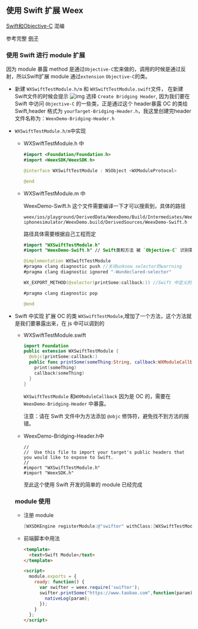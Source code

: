 ## 使用 Swift 扩展 Weex

[Swift和Objective-C](https://developer.apple.com/library/ios/documentation/Swift/Conceptual/BuildingCocoaApps/MixandMatch.html#//apple_ref/doc/uid/TP40014216-CH10-ID122) 混编

参考完整 [例子](https://github.com/acton393/WeexSwiftSample.git)

### 使用 Swift 进行 module 扩展

因为 module 暴露 method 是通过`Objective-C`宏来做的，调用的时候是通过反射，所以Swift扩展 module 通过`extension` `Objective-C`的类。
- 新建 `WXSwiftTestModule.h/m` 和 `WXSwiftTestModule.swift`文件， 在新建Swift文件的时候会提示
  ![img](http://img3.tbcdn.cn/L1/461/1/b2ed3ee4a966953c0f98a17f34f6f05e7c91cc6b)
  选择 `Create Bridging Header`, 因为我们要在 Swift 中访问 `Objective-C` 的一些类，正是通过这个 header暴露 OC 的类给 Swift,header 格式为 `yourTarget-Bridging-Header.h`，我这里创建完header文件名称为：`WeexDemo-Bridging-Header.h`
- `WXSwiftTestModule.h/m`中实现
  - WXSwiftTestModule.h 中
    
    ```swift
    #import <Foundation/Foundation.h>
    #import <WeexSDK/WeexSDK.h>
    
    @interface WXSwiftTestModule : NSObject <WXModuleProtocol>
    
    @end
    ```
  - WXSwiftTestModule.m 中
    
    WeexDemo-Swift.h 这个文件需要编译一下才可以搜索到，具体的路径
    
    ```
    weex/ios/playground/DerivedData/WeexDemo/Build/Intermediates/WeexDemo.build/Debug-iphonesimulator/WeexDemo.build/DerivedSources/WeexDemo-Swift.h
    ```
    
    路径具体需要根据自己工程而定
    
    ```swift
    #import "WXSwiftTestModule.h"
    #import "WeexDemo-Swift.h" // Swift类和方法 被 `Objective-C` 识别需要导入
    
    @implementation WXSwiftTestModule
    #pragma clang diagnostic push //关闭unknow selector的warrning
    #pragma clang diagnostic ignored "-Wundeclared-selector"
    
    WX_EXPORT_METHOD(@selector(printSome:callback:)) //Swift 中定义的方法，XCode 转换成的最终的方法名称，在`WeexDemo-Swift.h`里面查看
    
    #pragma clang diagnostic pop
    
    @end
    ```
- Swift 中实现 
  扩展 OC 的类 `WXSwiftTestModule`,增加了一个方法，这个方法就是我们要暴露出来，在 js 中可以调到的
  - WXSwiftTestModule.swift
    
    ```swift
    import Foundation
    public extension WXSwiftTestModule {
      @objc(printSome:callback:)
      public func printSome(someThing:String, callback:WXModuleCallback) {
        print(someThing)
        callback(someThing)
      }
    }
    ```
    
    `WXSwiftTestModule` 和`WXModuleCallback` 因为是 OC 的，需要在 `WeexDemo-Bridging-Header` 中暴露。

    注意：请在 Swift 文件中为方法添加 `@objc` 修饰符，避免找不到方法的报错。

  - WeexDemo-Bridging-Header.h中
    
    ```
    //
    //  Use this file to import your target's public headers that you would like to expose to Swift.
    //
    #import "WXSwiftTestModule.h"
    #import "WeexSDK.h"
    ```
    
    至此这个使用 Swift 开发的简单的 module 已经完成
    
  ### module 使用
  - 注册 module 
    
    ```Objective-C
    [WXSDKEngine registerModule:@"swifter" withClass:[WXSwiftTestModule class]];
    
    ```
  - 前端脚本中用法
    
    ```html
    <template>
      <text>Swift Module</text>
    </template>
    
    <script>
      module.exports = {
        ready: function() {
          var swifter = weex.require('swifter');
          swifter.printSome("https://www.taobao.com",function(param){
            nativeLog(param);
          });
        }
      };
    </script>
    ```